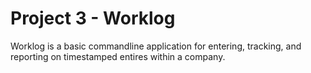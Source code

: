 <h1>Project 3 - Worklog</h1>

Worklog is a basic commandline application for entering, tracking, and
reporting on timestamped entires within a company.

